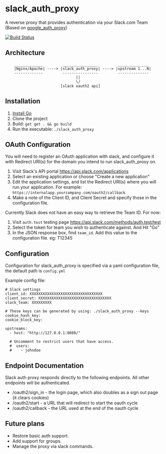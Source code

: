slack_auth_proxy
=================


A reverse proxy that provides authentication via your Slack.com Team (Based on [google_auth_proxy](https://github.com/bitly/google_auth_proxy))

[![Build Status](https://travis-ci.org/tappleby/slack_auth_proxy.svg?branch=master)](https://travis-ci.org/tappleby/slack-auth-proxy)


## Architecture

```
    _____________         ________________         ______________
    |Nginx/Apache| ----> |slack_auth_proxy| ----> |upstream 1...N| 
    -------------         ----------------         --------------
                                ||
                                \/
                         [slack oauth2 api]
```


## Installation

1. [Install Go](http://golang.org/doc/install)
2. Clone the project
3. Build: `get get . && go build`
4. Run the executable: `./slack_auth_proxy`

## OAuth Configuration

You will need to register an OAuth application with slack, and configure it with Redirect URI(s) for the domain you
intend to run slack_auth_proxy on.

1. Visit Slack's API portal https://api.slack.com/applications
2. Select an existing application or choose "Create a new application"
3. Edit the application settings, and list the Redirect URI(s) where you will run your application. For example: 
`https://internalapp.yourcompany.com/oauth2/callback`
4. Make a note of the Client ID, and Client Secret and specify those in the configuration file.

Currently Slack does not have an easy way to retrieve the Team ID. For now:

1. Visit `auth.test` testing page https://api.slack.com/methods/auth.test/test
2. Select the token for team you wish to authenticate against. And Hit "Go"
3. In the JSON response box, find `team_id`. Add this value to the configuration file. eg: T12345


## Configuration

Configuration for slack_auth_proxy is specified via a yaml configuration file, the default path is `config.yml`

Example config file:

	# Slack settings
	client_id: XXXXXXXXXXXXXXXXXXXXXXXXXXXXXXXXX
	client_secret: XXXXXXXXXXXXXXXXXXXXXXXXXXXXXXXXX
	slack_team: XXXXXXXXX

	# These keys can be generated by using: ./slack_auth_proxy --keys
	cookie_hash_key:
	cookie_block_key:

	upstreams:
	  - host: "http://127.0.0.1:8080/"

	  # Uncomment to restrict users that have access.
	  #  users:
	  #    - johndoe


## Endpoint Documentation

Slack auth proxy responds directly to the following endpoints. All other endpoints will be authenticated.

* /oauth2/sign_in - the login page, which also doubles as a sign out page (it clears cookies)
* /oauth2/start - a URL that will redirect to start the oauth cycle
* /oauth2/callback - the URL used at the end of the oauth cycle

## Future plans

- Restore basic auth support.
- Add support for groups.
- Manage the proxy via slack commands.